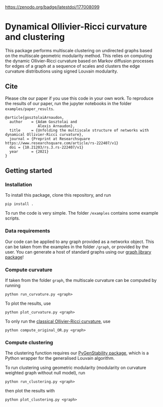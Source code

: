 https://zenodo.org/badge/latestdoi/177008099

# Dynamical Ollivier-Ricci curvature and clustering

This package performs multiscale clustering on undirected graphs based on the multiscale geometric modularity method. This relies on computing the dynamic Ollivier-Ricci curvature based on Markov diffusion processes for edges of a graph at a sequence of scales and clusters the edge curvature distributions using signed Louvain modularity. 

## Cite

Please cite our paper if you use this code in your own work. To reproduce the results of our paper, run the jupyter notebooks in the folder `examples/paper_results`.

```
@article{gosztolaiArnaudon,
  author    = {Adam Gosztolai and
               Alexis Arnaudon},
  title     = {Unfolding the multiscale structure of networks with dynamical Ollivier-Ricci curvature},
  journal = {Preprint at Researchsquare https://www.researchsquare.com/article/rs-222407/v1}
  doi = {10.21203/rs.3.rs-222407/v1}
  year      = {2021}
}
```

## Getting started

### Installation

To install this package, clone this repository, and run

```
pip install . 
```

To run the code is very simple. The folder `/examples` contains some example scripts.

### Data requirements

Our code can be applied to any graph provided as a networkx object. This can be taken from the examples in the folder `/graph`, or provided by the user. You can generate a host of standard graphs using our [graph library package](https://github.com/agosztolai/graph_library)!

### Compute curvature
If taken from the folder `graph`, the multiscale curvature can be computed by running
```
python run_curvature.py <graph>
```

To plot the results, use
```
python plot_curvature.py <graph>
```

To only run the [classical Ollivier-Ricci curvature](https://www.sciencedirect.com/science/article/pii/S002212360800493X), use
```
python compute_original_OR.py <graph>
```

### Compute clustering

The clustering function requires our [PyGenStability package](https://github.com/ImperialCollegeLondon/PyGenStability), which is a Python wrapper for the generalised Louvain algorithm. 

To run clustering using geometric modularity (modularity on curvature weighted graph without null model), run 
```
python run_clustering.py <graph>
```
then plot the results with
```
python plot_clustering.py <graph>
```
